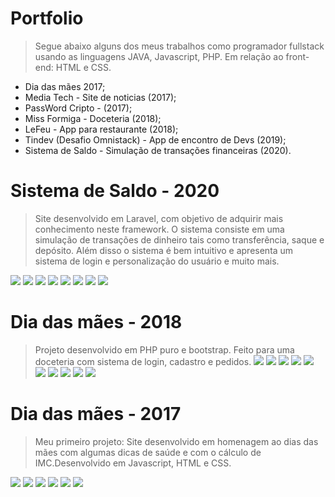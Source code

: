 # Portfolio
> Segue abaixo alguns dos meus trabalhos como programador fullstack usando as linguagens JAVA, Javascript, PHP. Em relação ao front-end: HTML e CSS.
* Dia das mães 2017;
* Media Tech - Site de noticias (2017);
* PassWord Cripto - (2017);
* Miss Formiga - Doceteria (2018);
* LeFeu - App para restaurante (2018);
* Tindev (Desafio Omnistack) - App de encontro de Devs (2019);
* Sistema de Saldo - Simulação de transações financeiras (2020).

# Sistema de Saldo - 2020
> Site desenvolvido em Laravel, com objetivo de adquirir mais conhecimento neste framework. O sistema consiste em uma simulação de transações de dinheiro tais como transferência, saque e depósito. Além disso o sistema é bem intuitivo e apresenta um sistema de login e personalização do usuário e muito mais.

![](imagens/SS/img1.jpeg)
![](imagens/SS/img2.jpeg)
![](imagens/SS/img3.jpeg)
![](imagens/SS/img4.jpeg)
![](imagens/SS/img5.jpeg)
![](imagens/SS/img6.jpeg)
![](imagens/SS/img7.jpeg)
![](imagens/SS/img8.jpeg)

# Dia das mães - 2018
> Projeto desenvolvido em PHP puro e bootstrap. Feito para uma doceteria com sistema de login, cadastro e pedidos.
![](imagens/MissFormiga/img1.jpeg)
![](imagens/MissFormiga/img2.jpeg)
![](imagens/MissFormiga/img3.jpeg)
![](imagens/MissFormiga/img4.jpeg)
![](imagens/MissFormiga/img5.jpeg)
![](imagens/MissFormiga/img6.jpeg)
![](imagens/MissFormiga/img7.jpeg)
![](imagens/MissFormiga/img8.jpeg)
![](imagens/MissFormiga/img9.jpeg)
![](imagens/MissFormiga/img10.jpeg)

# Dia das mães - 2017
> Meu primeiro projeto: Site desenvolvido em homenagem ao dias das mães com algumas dicas de saúde e com o cálculo de IMC.Desenvolvido em Javascript, HTML e CSS.

![](imagens/DiaMaes/M1.jpeg)
![](imagens/DiaMaes/M2.jpeg)
![](imagens/DiaMaes/M3.jpeg)
![](imagens/DiaMaes/M4.jpeg)
![](imagens/DiaMaes/M5.jpeg)
![](imagens/DiaMaes/M6.jpeg)
